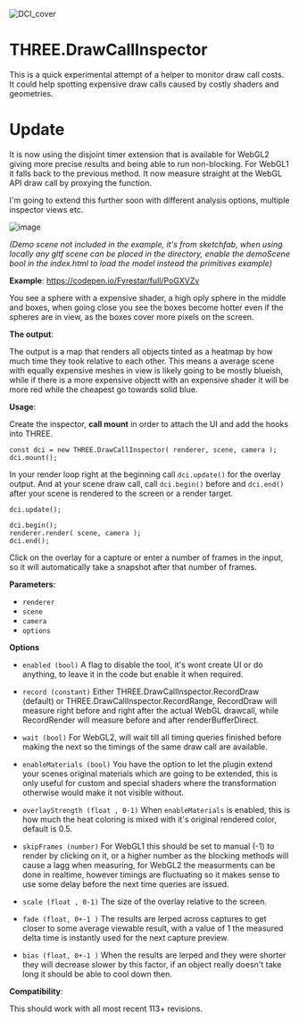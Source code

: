 ![DCI_cover](https://user-images.githubusercontent.com/28584767/157942057-11a15a21-9bf2-4f76-9d77-3215b1d87344.jpg)


# THREE.DrawCallInspector
This is a quick experimental attempt of a helper to monitor draw call costs. It could help spotting expensive draw calls caused by costly shaders and geometries.

# Update
It is now using the disjoint timer extension that is available for WebGL2 giving more precise results and being able to run non-blocking. For WebGL1 it falls back to the previous method. It now measure straight at the WebGL API draw call by proxying the function.

I'm going to extend this further soon with different analysis options, multiple inspector views etc.


![image](https://user-images.githubusercontent.com/28584767/157782042-0f13420f-6a99-40c0-bc48-0b9394667aa6.png)

_(Demo scene not included in the example, it's from sketchfab, when using locally any gltf scene can be placed in the directory, enable the demoScene bool in the index.html to load the model instead the primitives example)_

**Example**: https://codepen.io/Fyrestar/full/PoGXVZv

You see a sphere with a expensive shader, a high oply sphere in the middle and boxes, when going close you see the boxes become hotter even if the spheres are in view, as the boxes cover more pixels on the screen.

**The output**:

The output is a map that renders all objects tinted as a heatmap by how much time they took relative to each other. This means a average scene with equally expensive meshes in view is likely going to be mostly blueish, while if there is a more expensive objectt with an expensive shader it will be more red while the cheapest go towards solid blue.

**Usage**:

Create the inspector, **call mount** in order to attach the UI and add the hooks into THREE.

    const dci = new THREE.DrawCallInspector( renderer, scene, camera );
    dci.mount();

In your render loop right at the beginning call `dci.update()` for the overlay output. And at your scene draw call, call `dci.begin()` before and `dci.end()` after your scene is rendered to the screen or a render target.

    dci.update();

    dci.begin();
    renderer.render( scene, camera );
    dci.end();


Click on the overlay for a capture or enter a number of frames in the input, so it will automatically take a snapshot after that number of frames. 


**Parameters**:

* `renderer`
* `scene`
* `camera`
* `options`

**Options**
* `enabled (bool)`
A flag to disable the tool, it's wont create UI or do anything, to leave it in the code but enable it when required.
* `record (constant)`
Either THREE.DrawCallInspector.RecordDraw (default) or THREE.DrawCallInspector.RecordRange, RecordDraw will measure right before and right after the actual WebGL drawcall, while RecordRender will measure before and after renderBufferDirect.
* `wait (bool)`
For WebGL2, will wait till all timing queries finished before making the next so the timings of the same draw call are available.
* `enableMaterials (bool)`
You have the option to let the plugin extend your scenes original materials which are going to be extended, this is only useful for custom and special shaders where the transformation otherwise would make it not visible without. 

* `overlayStrength (float , 0-1)`
When `enableMaterials` is enabled, this is how much the heat coloring is mixed with it's original rendered color, default is 0.5.
* `skipFrames (number)`
For WebGL1 this should be set to manual (-1) to render by clicking on it, or a higher number as the blocking methods will cause a lagg when measuring, for WebGL2 the measurments can be done in realtime, however timings are fluctuating so it makes sense to use some delay before the next time queries are issued. 
* `scale (float , 0-1)`
The size of the overlay relative to the screen.
* `fade (float, 0+-1 )`
The results are lerped across captures to get closer to some average viewable result, with a value of 1 the measured delta time is instantly used for the next capture preview.
* `bias (float, 0+-1 )`
When the results are lerped and they were shorter they will decrease slower by this factor, if an object really doesn't take long it should be able to cool down then.

**Compatibility**:

This should work with all most recent 113+ revisions.
